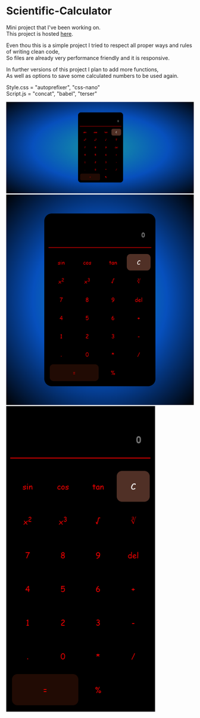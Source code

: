 # Scientific-Calculator

Mini project that I've been working on.<br>
This project is hosted <a href="https://scientific-calculator-318d8.web.app/">here</a>.

Even thou this is a simple project I tried to respect all proper ways and rules of writing clean code,<br>
So files are already very performance friendly and it is responsive.

In further versions of this project I plan to add more functions,<br>
As well as options to save some calculated numbers to be used again.

Style.css = "autoprefixer", "css-nano"<br>
Script.js = "concat", "babel", "terser"

<img src="Calculator-desktop.png" width="800">
<img src="Calculator-tablet.png" width="600">
<img src="Calculator-mobile.png" width="400">
